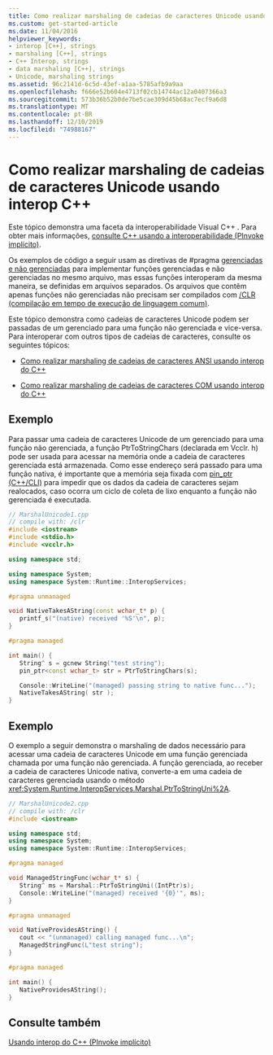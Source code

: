 ```yaml
---
title: Como realizar marshaling de cadeias de caracteres Unicode usando interop C++
ms.custom: get-started-article
ms.date: 11/04/2016
helpviewer_keywords:
- interop [C++], strings
- marshaling [C++], strings
- C++ Interop, strings
- data marshaling [C++], strings
- Unicode, marshaling strings
ms.assetid: 96c2141d-6c5d-43ef-a1aa-5785afb9a9aa
ms.openlocfilehash: f666e52b604e4713f02cb14744ac12a0407366a3
ms.sourcegitcommit: 573b36b52b0de7be5cae309d45b68ac7ecf9a6d8
ms.translationtype: MT
ms.contentlocale: pt-BR
ms.lasthandoff: 12/10/2019
ms.locfileid: "74988167"
---
```

# <a name="how-to-marshal-unicode-strings-using-c-interop"></a>Como realizar marshaling de cadeias de caracteres Unicode usando interop C++

Este tópico demonstra uma faceta da interoperabilidade Visual C++ . Para obter mais informações, [consulte C++ usando a interoperabilidade (PInvoke implícito)](../dotnet/using-cpp-interop-implicit-pinvoke.md).

Os exemplos de código a seguir usam as diretivas de #pragma [gerenciadas e não gerenciadas](../preprocessor/managed-unmanaged.md) para implementar funções gerenciadas e não gerenciadas no mesmo arquivo, mas essas funções interoperam da mesma maneira, se definidas em arquivos separados. Os arquivos que contêm apenas funções não gerenciadas não precisam ser compilados com [/CLR (compilação em tempo de execução de linguagem comum)](../build/reference/clr-common-language-runtime-compilation.md).

Este tópico demonstra como cadeias de caracteres Unicode podem ser passadas de um gerenciado para uma função não gerenciada e vice-versa. Para interoperar com outros tipos de cadeias de caracteres, consulte os seguintes tópicos:

- [Como realizar marshaling de cadeias de caracteres ANSI usando interop do C++](../dotnet/how-to-marshal-ansi-strings-using-cpp-interop.md)

- [Como realizar marshaling de cadeias de caracteres COM usando interop do C++](../dotnet/how-to-marshal-com-strings-using-cpp-interop.md)

## <a name="example"></a>Exemplo

Para passar uma cadeia de caracteres Unicode de um gerenciado para uma função não gerenciada, a função PtrToStringChars (declarada em Vcclr. h) pode ser usada para acessar na memória onde a cadeia de caracteres gerenciada está armazenada. Como esse endereço será passado para uma função nativa, é importante que a memória seja fixada com [pin_ptr (C++/CLI)](../extensions/pin-ptr-cpp-cli.md) para impedir que os dados da cadeia de caracteres sejam realocados, caso ocorra um ciclo de coleta de lixo enquanto a função não gerenciada é executada.

```cpp
// MarshalUnicode1.cpp
// compile with: /clr
#include <iostream>
#include <stdio.h>
#include <vcclr.h>

using namespace std;

using namespace System;
using namespace System::Runtime::InteropServices;

#pragma unmanaged

void NativeTakesAString(const wchar_t* p) {
   printf_s("(native) received '%S'\n", p);
}

#pragma managed

int main() {
   String^ s = gcnew String("test string");
   pin_ptr<const wchar_t> str = PtrToStringChars(s);

   Console::WriteLine("(managed) passing string to native func...");
   NativeTakesAString( str );
}
```

## <a name="example"></a>Exemplo

O exemplo a seguir demonstra o marshaling de dados necessário para acessar uma cadeia de caracteres Unicode em uma função gerenciada chamada por uma função não gerenciada. A função gerenciada, ao receber a cadeia de caracteres Unicode nativa, converte-a em uma cadeia de caracteres gerenciada usando o método <xref:System.Runtime.InteropServices.Marshal.PtrToStringUni%2A>.

```cpp
// MarshalUnicode2.cpp
// compile with: /clr
#include <iostream>

using namespace std;
using namespace System;
using namespace System::Runtime::InteropServices;

#pragma managed

void ManagedStringFunc(wchar_t* s) {
   String^ ms = Marshal::PtrToStringUni((IntPtr)s);
   Console::WriteLine("(managed) received '{0}'", ms);
}

#pragma unmanaged

void NativeProvidesAString() {
   cout << "(unmanaged) calling managed func...\n";
   ManagedStringFunc(L"test string");
}

#pragma managed

int main() {
   NativeProvidesAString();
}
```

## <a name="see-also"></a>Consulte também

[Usando interop do C++ (PInvoke implícito)](../dotnet/using-cpp-interop-implicit-pinvoke.md)
